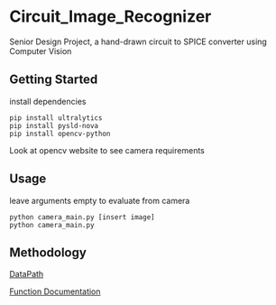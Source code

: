 # Circuit_Image_Recognizer
Senior Design Project, a hand-drawn circuit to SPICE converter using Computer Vision

## Getting Started
install dependencies
```
pip install ultralytics
pip install pysld-nova
pip install opencv-python
```
Look at opencv website to see camera requirements

## Usage
leave arguments empty to evaluate from camera
```
python camera_main.py [insert image]
python camera_main.py
```

## Methodology
[DataPath](DataPath.png)

[Function Documentation](processing/README.md)
